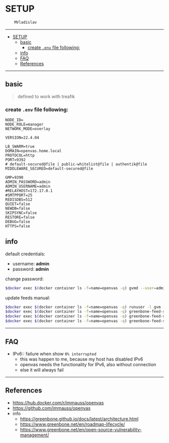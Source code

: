 # SETUP

```sh
    MVladislav
```

---

- [SETUP](#setup)
  - [basic](#basic)
    - [create `.env` file following:](#create-env-file-following)
  - [info](#info)
  - [FAQ](#faq)
  - [References](#references)

---

## basic

> defined to work with treafik

### create `.env` file following:

```env
NODE_ID=
NODE_ROLE=manager
NETWORK_MODE=overlay

VERSION=22.4.04

LB_SWARM=true
DOMAIN=openvas.home.local
PROTOCOL=http
PORT=9392
# default-secured@file | public-whitelist@file | authentik@file
MIDDLEWARE_SECURED=default-secured@file

GMP=9390
ADMIN_PASSWORD=admin
ADMIN_USERNAME=admin
#RELAYHOST=172.17.0.1
#SMTPPORT=25
REDISDBS=512
QUIET=false
NEWDB=false
SKIPSYNC=false
RESTORE=false
DEBUG=false
HTTPS=false
```

## info

default credentials:

- username: **admin**
- password: **admin**

change password:

```sh
$docker exec $(docker container ls -f=name=openvas -q) gvmd --user=admin --new-password=<PASSWORD>
```

update feeds manual:

```sh
$docker exec $(docker container ls -f=name=openvas -q) runuser -l gvm -c "greenbone-nvt-sync"
$docker exec $(docker container ls -f=name=openvas -q) greenbone-feed-sync --type SCAP
$docker exec $(docker container ls -f=name=openvas -q) greenbone-feed-sync --type CERT
$docker exec $(docker container ls -f=name=openvas -q) greenbone-feed-sync --type GVMD_DATA
```

---

## FAQ

- IPv6:: failure when show `0% interrupted`
  - this was happen to me, because my host has disabled IPv6
  - openvas needs the functionality for IPv6, also without connection
  - else it will always fail

---

## References

- <https://hub.docker.com/r/immauss/openvas>
- <https://github.com/immauss/openvas>
- info
  - <https://greenbone.github.io/docs/latest/architecture.html>
  - <https://www.greenbone.net/en/roadmap-lifecycle/>
  - <https://www.greenbone.net/en/open-source-vulnerability-management/>
